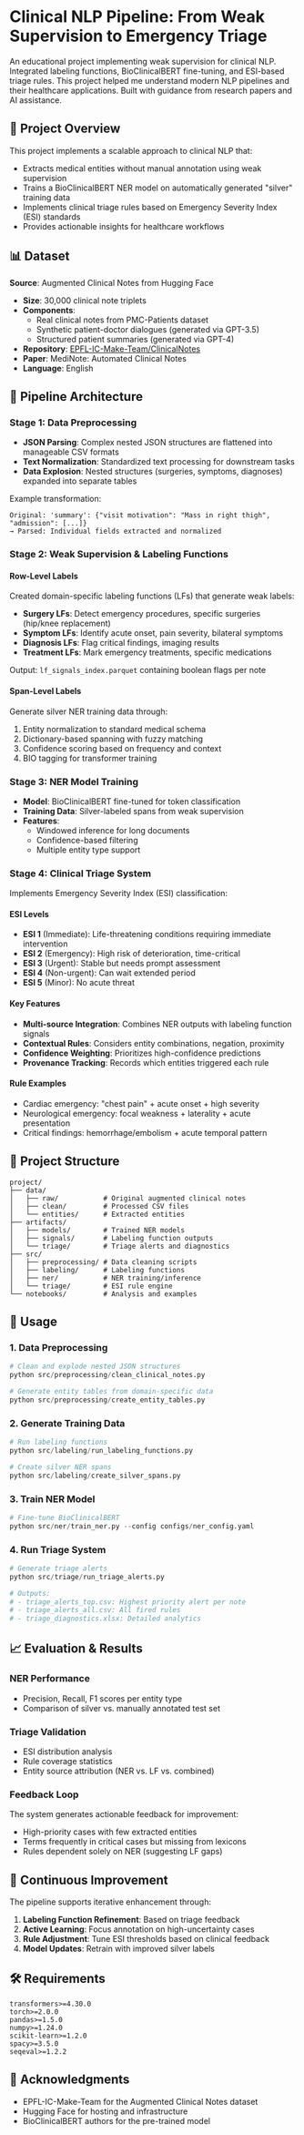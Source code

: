 # Clinical NLP Pipeline: From Weak Supervision to Emergency Triage

An educational project implementing weak supervision for clinical NLP. Integrated labeling functions, BioClinicalBERT fine-tuning, and ESI-based triage rules. This project helped me understand modern NLP pipelines and their healthcare applications. Built with guidance from research papers and AI assistance.

## 🎯 Project Overview

This project implements a scalable approach to clinical NLP that:
- Extracts medical entities without manual annotation using weak supervision
- Trains a BioClinicalBERT NER model on automatically generated "silver" training data
- Implements clinical triage rules based on Emergency Severity Index (ESI) standards
- Provides actionable insights for healthcare workflows

## 📊 Dataset

**Source**: Augmented Clinical Notes from Hugging Face
- **Size**: 30,000 clinical note triplets
- **Components**:
  - Real clinical notes from PMC-Patients dataset
  - Synthetic patient-doctor dialogues (generated via GPT-3.5)
  - Structured patient summaries (generated via GPT-4)
- **Repository**: [EPFL-IC-Make-Team/ClinicalNotes](https://huggingface.co/datasets/EPFL-IC-Make-Team/augmented-clinical-notes)
- **Paper**: MediNote: Automated Clinical Notes
- **Language**: English

## 🔧 Pipeline Architecture

### Stage 1: Data Preprocessing
- **JSON Parsing**: Complex nested JSON structures are flattened into manageable CSV formats
- **Text Normalization**: Standardized text processing for downstream tasks
- **Data Explosion**: Nested structures (surgeries, symptoms, diagnoses) expanded into separate tables

Example transformation:
```
Original: 'summary': {"visit motivation": "Mass in right thigh", "admission": [...]}
→ Parsed: Individual fields extracted and normalized
```

### Stage 2: Weak Supervision & Labeling Functions

#### Row-Level Labels
Created domain-specific labeling functions (LFs) that generate weak labels:
- **Surgery LFs**: Detect emergency procedures, specific surgeries (hip/knee replacement)
- **Symptom LFs**: Identify acute onset, pain severity, bilateral symptoms
- **Diagnosis LFs**: Flag critical findings, imaging results
- **Treatment LFs**: Mark emergency treatments, specific medications

Output: `lf_signals_index.parquet` containing boolean flags per note

#### Span-Level Labels
Generate silver NER training data through:
1. Entity normalization to standard medical schema
2. Dictionary-based spanning with fuzzy matching
3. Confidence scoring based on frequency and context
4. BIO tagging for transformer training

### Stage 3: NER Model Training
- **Model**: BioClinicalBERT fine-tuned for token classification
- **Training Data**: Silver-labeled spans from weak supervision
- **Features**: 
  - Windowed inference for long documents
  - Confidence-based filtering
  - Multiple entity type support

### Stage 4: Clinical Triage System

Implements Emergency Severity Index (ESI) classification:

#### ESI Levels
- **ESI 1** (Immediate): Life-threatening conditions requiring immediate intervention
- **ESI 2** (Emergency): High risk of deterioration, time-critical
- **ESI 3** (Urgent): Stable but needs prompt assessment  
- **ESI 4** (Non-urgent): Can wait extended period
- **ESI 5** (Minor): No acute threat

#### Key Features
- **Multi-source Integration**: Combines NER outputs with labeling function signals
- **Contextual Rules**: Considers entity combinations, negation, proximity
- **Confidence Weighting**: Prioritizes high-confidence predictions
- **Provenance Tracking**: Records which entities triggered each rule

#### Rule Examples
- Cardiac emergency: "chest pain" + acute onset + high severity
- Neurological emergency: focal weakness + laterality + acute presentation
- Critical findings: hemorrhage/embolism + acute temporal pattern

## 📁 Project Structure

```
project/
├── data/
│   ├── raw/           # Original augmented clinical notes
│   ├── clean/         # Processed CSV files
│   └── entities/      # Extracted entities
├── artifacts/
│   ├── models/        # Trained NER models
│   ├── signals/       # Labeling function outputs
│   └── triage/        # Triage alerts and diagnostics
├── src/
│   ├── preprocessing/ # Data cleaning scripts
│   ├── labeling/      # Labeling functions
│   ├── ner/           # NER training/inference
│   └── triage/        # ESI rule engine
└── notebooks/         # Analysis and examples
```

## 🚀 Usage

### 1. Data Preprocessing
```python
# Clean and explode nested JSON structures
python src/preprocessing/clean_clinical_notes.py

# Generate entity tables from domain-specific data
python src/preprocessing/create_entity_tables.py
```

### 2. Generate Training Data
```python
# Run labeling functions
python src/labeling/run_labeling_functions.py

# Create silver NER spans
python src/labeling/create_silver_spans.py
```

### 3. Train NER Model
```python
# Fine-tune BioClinicalBERT
python src/ner/train_ner.py --config configs/ner_config.yaml
```

### 4. Run Triage System
```python
# Generate triage alerts
python src/triage/run_triage_alerts.py

# Outputs:
# - triage_alerts_top.csv: Highest priority alert per note
# - triage_alerts_all.csv: All fired rules
# - triage_diagnostics.xlsx: Detailed analytics
```

## 📈 Evaluation & Results

### NER Performance
- Precision, Recall, F1 scores per entity type
- Comparison of silver vs. manually annotated test set

### Triage Validation
- ESI distribution analysis
- Rule coverage statistics
- Entity source attribution (NER vs. LF vs. combined)

### Feedback Loop
The system generates actionable feedback for improvement:
- High-priority cases with few extracted entities
- Terms frequently in critical cases but missing from lexicons
- Rules dependent solely on NER (suggesting LF gaps)

## 🔄 Continuous Improvement

The pipeline supports iterative enhancement through:
1. **Labeling Function Refinement**: Based on triage feedback
2. **Active Learning**: Focus annotation on high-uncertainty cases
3. **Rule Adjustment**: Tune ESI thresholds based on clinical feedback
4. **Model Updates**: Retrain with improved silver labels

## 🛠️ Requirements

```
transformers>=4.30.0
torch>=2.0.0
pandas>=1.5.0
numpy>=1.24.0
scikit-learn>=1.2.0
spacy>=3.5.0
seqeval>=1.2.2
```


## 🙏 Acknowledgments

- EPFL-IC-Make-Team for the Augmented Clinical Notes dataset
- Hugging Face for hosting and infrastructure
- BioClinicalBERT authors for the pre-trained model
